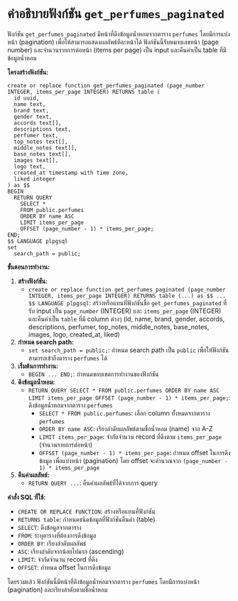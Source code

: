 # คำอธิบายฟังก์ชัน `get_perfumes_paginated`

ฟังก์ชัน `get_perfumes_paginated` มีหน้าที่ดึงข้อมูลน้ำหอมจากตาราง `perfumes` โดยมีการแบ่งหน้า (pagination) เพื่อให้สามารถแสดงผลลัพธ์ทีละหน้าได้ ฟังก์ชันนี้รับหมายเลขหน้า (page number) และจำนวนรายการต่อหน้า (items per page) เป็น input และคืนค่าเป็น table ที่มีข้อมูลน้ำหอม

**โครงสร้างฟังก์ชัน:**

```tsql
create or replace function get_perfumes_paginated (page_number INTEGER, items_per_page INTEGER) RETURNS table (
  id uuid,
  name text,
  brand text,
  gender text,
  accords text[],
  descriptions text,
  perfumer text,
  top_notes text[],
  middle_notes text[],
  base_notes text[],
  images text[],
  logo text,
  created_at timestamp with time zone,
  liked integer
) as $$
BEGIN
  RETURN QUERY
    SELECT *
    FROM public.perfumes
    ORDER BY name ASC
    LIMIT items_per_page
    OFFSET (page_number - 1) * items_per_page;
END;
$$ LANGUAGE plpgsql
set
  search_path = public;
```

**ขั้นตอนการทำงาน:**

1. **สร้างฟังก์ชัน:**
    * `create or replace function get_perfumes_paginated (page_number INTEGER, items_per_page INTEGER) RETURNS table (...) as $$ ... $$ LANGUAGE plpgsql`: สร้างหรือแทนที่ฟังก์ชันชื่อ `get_perfumes_paginated` ที่รับ input เป็น `page_number` (INTEGER) และ `items_per_page` (INTEGER) และคืนค่าเป็น `table` ที่มี column ต่างๆ (id, name, brand, gender, accords, descriptions, perfumer, top_notes, middle_notes, base_notes, images, logo, created_at, liked)
2. **กำหนด search path:**
    * `set search_path = public;`: กำหนด search path เป็น `public` เพื่อให้ฟังก์ชันสามารถเข้าถึงตาราง `perfumes` ได้
3. **เริ่มต้นการทำงาน:**
    * `BEGIN ... END;`: กำหนดขอบเขตการทำงานของฟังก์ชัน
4. **ดึงข้อมูลน้ำหอม:**
    * `RETURN QUERY SELECT * FROM public.perfumes ORDER BY name ASC LIMIT items_per_page OFFSET (page_number - 1) * items_per_page;`: ดึงข้อมูลน้ำหอมจากตาราง `perfumes`
        * `SELECT * FROM public.perfumes`: เลือก column ทั้งหมดจากตาราง `perfumes`
        * `ORDER BY name ASC`: เรียงลำดับผลลัพธ์ตามชื่อน้ำหอม (name) จาก A-Z
        * `LIMIT items_per_page`: จำกัดจำนวน record ที่ดึงตาม `items_per_page` (จำนวนรายการต่อหน้า)
        * `OFFSET (page_number - 1) * items_per_page`: กำหนด offset ในการดึงข้อมูล เพื่อแบ่งหน้า (pagination) โดย offset จะคำนวณจาก `(page_number - 1) * items_per_page`
5. **คืนค่าผลลัพธ์:**
    * `RETURN QUERY ...`: คืนค่าผลลัพธ์ที่ได้จากการ query

**คำสั่ง SQL ที่ใช้:**

* `CREATE OR REPLACE FUNCTION`: สร้างหรือแทนที่ฟังก์ชัน
* `RETURNS table`: กำหนดชนิดข้อมูลที่ฟังก์ชันคืนค่า (table)
* `SELECT`: ดึงข้อมูลจากตาราง
* `FROM`: ระบุตารางที่ต้องการดึงข้อมูล
* `ORDER BY`: เรียงลำดับผลลัพธ์
* `ASC`: เรียงลำดับจากน้อยไปมาก (ascending)
* `LIMIT`: จำกัดจำนวน record ที่ดึง
* `OFFSET`: กำหนด offset ในการดึงข้อมูล

โดยรวมแล้ว ฟังก์ชันนี้มีหน้าที่ดึงข้อมูลน้ำหอมจากตาราง `perfumes` โดยมีการแบ่งหน้า (pagination) และเรียงลำดับตามชื่อน้ำหอม
